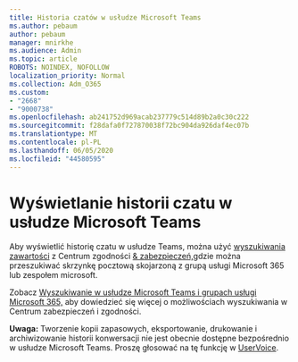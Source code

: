 ```yaml
---
title: Historia czatów w usłudze Microsoft Teams
ms.author: pebaum
author: pebaum
manager: mnirkhe
ms.audience: Admin
ms.topic: article
ROBOTS: NOINDEX, NOFOLLOW
localization_priority: Normal
ms.collection: Adm_O365
ms.custom:
- "2668"
- "9000738"
ms.openlocfilehash: ab241752d969acab237779c514d89b2a0c30c222
ms.sourcegitcommit: f28dafa0f727870038f72bc904da926daf4ec07b
ms.translationtype: MT
ms.contentlocale: pl-PL
ms.lasthandoff: 06/05/2020
ms.locfileid: "44580595"
---
```

# <a name="viewing-chat-history-in-microsoft-teams"></a>Wyświetlanie historii czatu w usłudze Microsoft Teams

Aby wyświetlić historię czatu w usłudze Teams, można użyć [wyszukiwania zawartości](https://sip.protection.office.com/contentsearchbeta?ContentOnly=1) z Centrum zgodności [& zabezpieczeń,](https://sip.protection.office.com/insightdashboard)gdzie można przeszukiwać skrzynkę pocztową skojarzoną z grupą usługi Microsoft 365 lub zespołem microsoft. 

Zobacz [Wyszukiwanie w usłudze Microsoft Teams i grupach usługi Microsoft 365,](https://docs.microsoft.com/microsoft-365/compliance/content-search) aby dowiedzieć się więcej o możliwościach wyszukiwania w Centrum zabezpieczeń i zgodności. 

**Uwaga:** Tworzenie kopii zapasowych, eksportowanie, drukowanie i archiwizowanie historii konwersacji nie jest obecnie dostępne bezpośrednio w usłudze Microsoft Teams. Proszę głosować na tę funkcję w [UserVoice](https://microsoftteams.uservoice.com/forums/555103-public/suggestions/16982542-backup-export-printing-archive-options?page=2&per_page=20). 